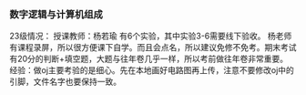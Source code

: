 ### 数字逻辑与计算机组成

23级情况：
授课教师：杨若瑜
有6个实验，其中实验3-6需要线下验收。
杨老师有课程录屏，所以很方便课下自学。而且会点名，所以建议免修不免考。期末考试有20分的判断+填空题，大题与往年卷几乎一样，所以考前做往年卷非常重要。
经验：做oj主要考验的是细心。先在本地画好电路图再上传，注意不要修改oj中的引脚，文件名字也要保持一致。
